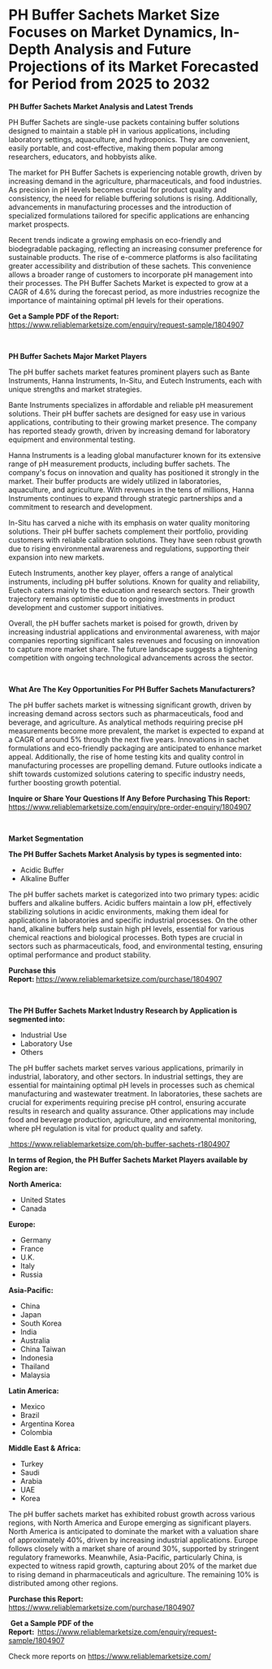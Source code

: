 <p><h1>PH Buffer Sachets Market Size Focuses on Market Dynamics, In-Depth Analysis and Future Projections of its Market Forecasted for Period from 2025 to 2032</h1></p><p><strong>PH Buffer Sachets Market Analysis and Latest Trends</strong></p>
<p><p>PH Buffer Sachets are single-use packets containing buffer solutions designed to maintain a stable pH in various applications, including laboratory settings, aquaculture, and hydroponics. They are convenient, easily portable, and cost-effective, making them popular among researchers, educators, and hobbyists alike. </p><p>The market for PH Buffer Sachets is experiencing notable growth, driven by increasing demand in the agriculture, pharmaceuticals, and food industries. As precision in pH levels becomes crucial for product quality and consistency, the need for reliable buffering solutions is rising. Additionally, advancements in manufacturing processes and the introduction of specialized formulations tailored for specific applications are enhancing market prospects.</p><p>Recent trends indicate a growing emphasis on eco-friendly and biodegradable packaging, reflecting an increasing consumer preference for sustainable products. The rise of e-commerce platforms is also facilitating greater accessibility and distribution of these sachets. This convenience allows a broader range of customers to incorporate pH management into their processes. The PH Buffer Sachets Market is expected to grow at a CAGR of 4.6% during the forecast period, as more industries recognize the importance of maintaining optimal pH levels for their operations.</p></p>
<p><strong>Get a Sample PDF of the Report:&nbsp;</strong> <a href="https://www.reliablemarketsize.com/enquiry/request-sample/1804907?utm_campaign=2216&utm_medium=2&utm_source=Github&utm_content=ia&utm_term=08022025&utm_id=ph-buffer-sachets">https://www.reliablemarketsize.com/enquiry/request-sample/1804907</a></p>
<p>&nbsp;</p>
<p><strong>PH Buffer Sachets Major Market Players</strong></p>
<p><p>The pH buffer sachets market features prominent players such as Bante Instruments, Hanna Instruments, In-Situ, and Eutech Instruments, each with unique strengths and market strategies.</p><p>Bante Instruments specializes in affordable and reliable pH measurement solutions. Their pH buffer sachets are designed for easy use in various applications, contributing to their growing market presence. The company has reported steady growth, driven by increasing demand for laboratory equipment and environmental testing.</p><p>Hanna Instruments is a leading global manufacturer known for its extensive range of pH measurement products, including buffer sachets. The company's focus on innovation and quality has positioned it strongly in the market. Their buffer products are widely utilized in laboratories, aquaculture, and agriculture. With revenues in the tens of millions, Hanna Instruments continues to expand through strategic partnerships and a commitment to research and development.</p><p>In-Situ has carved a niche with its emphasis on water quality monitoring solutions. Their pH buffer sachets complement their portfolio, providing customers with reliable calibration solutions. They have seen robust growth due to rising environmental awareness and regulations, supporting their expansion into new markets.</p><p>Eutech Instruments, another key player, offers a range of analytical instruments, including pH buffer solutions. Known for quality and reliability, Eutech caters mainly to the education and research sectors. Their growth trajectory remains optimistic due to ongoing investments in product development and customer support initiatives.</p><p>Overall, the pH buffer sachets market is poised for growth, driven by increasing industrial applications and environmental awareness, with major companies reporting significant sales revenues and focusing on innovation to capture more market share. The future landscape suggests a tightening competition with ongoing technological advancements across the sector.</p></p>
<p>&nbsp;</p>
<p><strong>What Are The Key Opportunities For PH Buffer Sachets Manufacturers?</strong></p>
<p><p>The pH buffer sachets market is witnessing significant growth, driven by increasing demand across sectors such as pharmaceuticals, food and beverage, and agriculture. As analytical methods requiring precise pH measurements become more prevalent, the market is expected to expand at a CAGR of around 5% through the next five years. Innovations in sachet formulations and eco-friendly packaging are anticipated to enhance market appeal. Additionally, the rise of home testing kits and quality control in manufacturing processes are propelling demand. Future outlooks indicate a shift towards customized solutions catering to specific industry needs, further boosting growth potential.</p></p>
<p><strong>Inquire or Share Your Questions If Any Before Purchasing This Report:</strong> <a href="https://www.reliablemarketsize.com/enquiry/pre-order-enquiry/1804907?utm_campaign=2216&utm_medium=2&utm_source=Github&utm_content=ia&utm_term=08022025&utm_id=ph-buffer-sachets">https://www.reliablemarketsize.com/enquiry/pre-order-enquiry/1804907</a></p>
<p>&nbsp;</p>
<p><strong>Market Segmentation</strong></p>
<p><strong>The PH Buffer Sachets Market Analysis by types is segmented into:</strong></p>
<p><ul><li>Acidic Buffer</li><li>Alkaline Buffer</li></ul></p>
<p><p>The pH buffer sachets market is categorized into two primary types: acidic buffers and alkaline buffers. Acidic buffers maintain a low pH, effectively stabilizing solutions in acidic environments, making them ideal for applications in laboratories and specific industrial processes. On the other hand, alkaline buffers help sustain high pH levels, essential for various chemical reactions and biological processes. Both types are crucial in sectors such as pharmaceuticals, food, and environmental testing, ensuring optimal performance and product stability.</p></p>
<p><strong>Purchase this Report:&nbsp;</strong><a href="https://www.reliablemarketsize.com/purchase/1804907?utm_campaign=2216&utm_medium=2&utm_source=Github&utm_content=ia&utm_term=08022025&utm_id=ph-buffer-sachets">https://www.reliablemarketsize.com/purchase/1804907</a></p>
<p>&nbsp;</p>
<p><strong>The PH Buffer Sachets Market Industry Research by Application is segmented into:</strong></p>
<p><ul><li>Industrial Use</li><li>Laboratory Use</li><li>Others</li></ul></p>
<p><p>The pH buffer sachets market serves various applications, primarily in industrial, laboratory, and other sectors. In industrial settings, they are essential for maintaining optimal pH levels in processes such as chemical manufacturing and wastewater treatment. In laboratories, these sachets are crucial for experiments requiring precise pH control, ensuring accurate results in research and quality assurance. Other applications may include food and beverage production, agriculture, and environmental monitoring, where pH regulation is vital for product quality and safety.</p></p>
<p><a href="https://www.reliablemarketsize.com/ph-buffer-sachets-r1804907?utm_campaign=2216&utm_medium=2&utm_source=Github&utm_content=ia&utm_term=08022025&utm_id=ph-buffer-sachets">&nbsp;https://www.reliablemarketsize.com/ph-buffer-sachets-r1804907</a></p>
<p><strong>In terms of Region, the PH Buffer Sachets Market Players available by Region are:</strong></p>
<p>
    <p> <strong> North America: </strong>
        <ul>
            <li>United States</li>
            <li>Canada</li>
        </ul>
        </p> 
    <p> <strong> Europe: </strong>
        <ul>
            <li>Germany</li>
            <li>France</li>
            <li>U.K.</li>
            <li>Italy</li>
            <li>Russia</li>
        </ul>
        </p> 
    <p> <strong> Asia-Pacific: </strong>
        <ul>
            <li>China</li>
            <li>Japan</li>
            <li>South Korea</li>
            <li>India</li>
            <li>Australia</li>
            <li>China Taiwan</li>
            <li>Indonesia</li>
            <li>Thailand</li>
            <li>Malaysia</li>
        </ul>
        </p> 
    <p> <strong> Latin America: </strong>
        <ul>
            <li>Mexico</li>
            <li>Brazil</li>
            <li>Argentina Korea</li>
            <li>Colombia</li>
        </ul>
        </p> 
    <p> <strong> Middle East & Africa: </strong>
        <ul>
            <li>Turkey</li>
            <li>Saudi</li>
            <li>Arabia</li>
            <li>UAE</li>
            <li>Korea</li>
        </ul>
    </p>
    </p>
<p><p>The pH buffer sachets market has exhibited robust growth across various regions, with North America and Europe emerging as significant players. North America is anticipated to dominate the market with a valuation share of approximately 40%, driven by increasing industrial applications. Europe follows closely with a market share of around 30%, supported by stringent regulatory frameworks. Meanwhile, Asia-Pacific, particularly China, is expected to witness rapid growth, capturing about 20% of the market due to rising demand in pharmaceuticals and agriculture. The remaining 10% is distributed among other regions.</p></p>
<p><strong>Purchase this Report: </strong><a href="https://www.reliablemarketsize.com/purchase/1804907?utm_campaign=2216&utm_medium=2&utm_source=Github&utm_content=ia&utm_term=08022025&utm_id=ph-buffer-sachets">https://www.reliablemarketsize.com/purchase/1804907</a></p>
<p>&nbsp;<strong>Get a Sample PDF of the Report:&nbsp;&nbsp;</strong><a href="https://www.reliablemarketsize.com/enquiry/request-sample/1804907?utm_campaign=2216&utm_medium=2&utm_source=Github&utm_content=ia&utm_term=08022025&utm_id=ph-buffer-sachets">https://www.reliablemarketsize.com/enquiry/request-sample/1804907</a></p>
<p><strong></strong></p>
<p>Check more reports on <a href="https://www.reliablemarketsize.com/?utm_campaign=2216&utm_medium=2&utm_source=Github&utm_content=ia&utm_term=08022025&utm_id=ph-buffer-sachets">https://www.reliablemarketsize.com/</a></p>